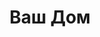 --- 
title: "Ваш Дом" 
site: "http://www.cnvd.com.ua" 
town: "Керчь" 
tel: ["+7 978 708 93 86, +38 098 281 03 68"] 
address: "Россия, АР Крым, г. Керчь, ул. Ленина - ТЦ Мега Центр - оф 302" 
mail: "cnvashdom@mail.ru" 
--- 